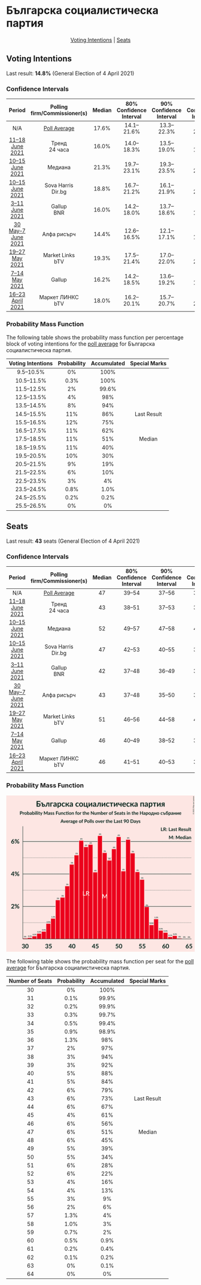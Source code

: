 # Българска социалистическа партия

<p align="center"><a href="#voting-intentions">Voting Intentions</a> | <a href="#seats">Seats</a></p>

## Voting Intentions

Last result: **14.8%** (General Election of 4 April 2021)

### Confidence Intervals

| Period     | Polling firm/Commissioner(s) | Median | 80% Confidence Interval | 90% Confidence Interval | 95% Confidence Interval | 99% Confidence Interval |
|:----------:|:----------------:|:-----------:|:-----------------------:|:-----------------------:|:-----------------------:|:-----------------------:|
| N/A | [Poll Average](average.html) | 17.6% | 14.1–21.6% | 13.3–22.3% | 12.7–22.9% | 11.7–24.0% |
| [11–18 June 2021](2021-06-18-Тренд.html) | Тренд <br> 24 часа | 16.0% | 14.0–18.3% | 13.5–19.0% | 13.0–19.6% | 12.1–20.7% |
| [10–15 June 2021](2021-06-15-Медиана.html) | Медиана | 21.3% | 19.7–23.1% | 19.3–23.5% | 18.9–24.0% | 18.2–24.8% |
| [10–15 June 2021](2021-06-15-SovaHarris.html) | Sova Harris <br> Dir.bg | 18.8% | 16.7–21.2% | 16.1–21.9% | 15.6–22.5% | 14.6–23.7% |
| [3–11 June 2021](2021-06-11-Gallup.html) | Gallup <br> BNR | 16.0% | 14.2–18.0% | 13.7–18.6% | 13.2–19.1% | 12.4–20.2% |
| [30 May–7 June 2021](2021-06-07-Алфарисърч.html) | Алфа рисърч | 14.4% | 12.6–16.5% | 12.1–17.1% | 11.6–17.6% | 10.8–18.7% |
| [19–27 May 2021](2021-05-27-MarketLinks.html) | Market Links <br> bTV | 19.3% | 17.5–21.4% | 17.0–22.0% | 16.5–22.5% | 15.7–23.5% |
| [7–14 May 2021](2021-05-14-Gallup.html) | Gallup | 16.2% | 14.2–18.5% | 13.6–19.2% | 13.1–19.8% | 12.2–21.0% |
| [16–23 April 2021](2021-04-23-МаркетЛИНКС.html) | Маркет ЛИНКС <br> bTV | 18.0% | 16.2–20.1% | 15.7–20.7% | 15.2–21.2% | 14.4–22.3% |

### Probability Mass Function

The following table shows the probability mass function per percentage block of voting intentions for the [poll average](average.html) for Българска социалистическа партия.

| Voting Intentions | Probability | Accumulated | Special Marks |
|:-----------------:|:-----------:|:-----------:|:-------------:|
| 9.5–10.5% | 0% | 100% |  |
| 10.5–11.5% | 0.3% | 100% |  |
| 11.5–12.5% | 2% | 99.6% |  |
| 12.5–13.5% | 4% | 98% |  |
| 13.5–14.5% | 8% | 94% |  |
| 14.5–15.5% | 11% | 86% | Last Result |
| 15.5–16.5% | 12% | 75% |  |
| 16.5–17.5% | 11% | 62% |  |
| 17.5–18.5% | 11% | 51% | Median |
| 18.5–19.5% | 11% | 40% |  |
| 19.5–20.5% | 10% | 30% |  |
| 20.5–21.5% | 9% | 19% |  |
| 21.5–22.5% | 6% | 10% |  |
| 22.5–23.5% | 3% | 4% |  |
| 23.5–24.5% | 0.8% | 1.0% |  |
| 24.5–25.5% | 0.2% | 0.2% |  |
| 25.5–26.5% | 0% | 0% |  |


## Seats

Last result: **43** seats (General Election of 4 April 2021)

### Confidence Intervals

| Period     | Polling firm/Commissioner(s) | Median | 80% Confidence Interval | 90% Confidence Interval | 95% Confidence Interval | 99% Confidence Interval |
|:----------:|:----------------:|:------:|:-----------------------:|:-----------------------:|:-----------------------:|:-----------------------:|
| N/A | [Poll Average](average.html) | 47 | 39–54 | 37–56 | 36–58 | 33–60 |
| [11–18 June 2021](2021-06-18-Тренд.html) | Тренд <br> 24 часа | 43 | 38–51 | 37–53 | 36–54 | 33–57 |
| [10–15 June 2021](2021-06-15-Медиана.html) | Медиана | 52 | 49–57 | 47–58 | 46–60 | 45–61 |
| [10–15 June 2021](2021-06-15-SovaHarris.html) | Sova Harris <br> Dir.bg | 47 | 42–53 | 40–55 | 39–57 | 36–60 |
| [3–11 June 2021](2021-06-11-Gallup.html) | Gallup <br> BNR | 42 | 37–48 | 36–49 | 35–50 | 33–53 |
| [30 May–7 June 2021](2021-06-07-Алфарисърч.html) | Алфа рисърч | 43 | 37–48 | 35–50 | 34–51 | 32–55 |
| [19–27 May 2021](2021-05-27-MarketLinks.html) | Market Links <br> bTV | 51 | 46–56 | 44–58 | 42–59 | 41–62 |
| [7–14 May 2021](2021-05-14-Gallup.html) | Gallup | 46 | 40–49 | 38–52 | 38–52 | 34–56 |
| [16–23 April 2021](2021-04-23-МаркетЛИНКС.html) | Маркет ЛИНКС <br> bTV | 46 | 41–51 | 40–53 | 39–53 | 37–57 |

### Probability Mass Function

![Graph with seats probability mass function not yet produced](average-seats-pmf-българскасоциалистическапартия.png "Seats Probability Mass Function")

The following table shows the probability mass function per seat for the [poll average](average.html) for Българска социалистическа партия.

| Number of Seats | Probability | Accumulated | Special Marks |
|:---------------:|:-----------:|:-----------:|:-------------:|
| 30 | 0% | 100% |  |
| 31 | 0.1% | 99.9% |  |
| 32 | 0.2% | 99.9% |  |
| 33 | 0.3% | 99.7% |  |
| 34 | 0.5% | 99.4% |  |
| 35 | 0.9% | 98.9% |  |
| 36 | 1.3% | 98% |  |
| 37 | 2% | 97% |  |
| 38 | 3% | 94% |  |
| 39 | 3% | 92% |  |
| 40 | 5% | 88% |  |
| 41 | 5% | 84% |  |
| 42 | 6% | 79% |  |
| 43 | 6% | 73% | Last Result |
| 44 | 6% | 67% |  |
| 45 | 4% | 61% |  |
| 46 | 6% | 56% |  |
| 47 | 6% | 51% | Median |
| 48 | 6% | 45% |  |
| 49 | 5% | 39% |  |
| 50 | 5% | 34% |  |
| 51 | 6% | 28% |  |
| 52 | 6% | 22% |  |
| 53 | 4% | 16% |  |
| 54 | 4% | 13% |  |
| 55 | 3% | 9% |  |
| 56 | 2% | 6% |  |
| 57 | 1.3% | 4% |  |
| 58 | 1.0% | 3% |  |
| 59 | 0.7% | 2% |  |
| 60 | 0.5% | 0.9% |  |
| 61 | 0.2% | 0.4% |  |
| 62 | 0.1% | 0.2% |  |
| 63 | 0% | 0.1% |  |
| 64 | 0% | 0% |  |


